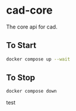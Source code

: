 # cad-core

The core api for cad.

## To Start

```bash
docker compose up --wait
```

## To Stop

```bash
docker compose down
```

test
